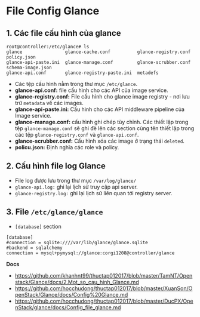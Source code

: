 # File Config Glance
## 1. Các file cấu hình của glance
```
root@controller:/etc/glance# ls
glance                glance-cache.conf          glance-registry.conf  policy.json
glance-api-paste.ini  glance-manage.conf         glance-scrubber.conf  schema-image.json
glance-api.conf       glance-registry-paste.ini  metadefs
```

- Các tệp cấu hình nằm trong thư mục `/etc/glance`.
- **glance-api.conf:** file cấu hình cho các API của image service.
- **glance-registry.conf:** File cấu hình cho glance image registry - nơi lưu trữ `metadata` về các images.
- **glance-api-paste.ini:** Cấu hình cho các API middleware pipeline của Image service.
- **glance-manage.conf:** cấu hình ghi chép tùy chỉnh. Các thiết lập trong tệp `glance-manage.conf` sẽ ghi đè lên các section cùng tên thiết lập trong các tệp `glance-registry.conf` và `glance-api.conf`.
- **glance-scrubber.conf:** Cấu hình xóa các image ở trạng thái `deleted`.
- **policu.json:** Định nghĩa các role và policy.

## 2. Cấu hình file log Glance
- File log được lưu trong thư mục `/var/log/glance/`
- `glance-api.log:` ghi lại lịch sử truy cập api server.
- `glance-registry.log:` ghi lại lịch sử liên quan tới registry server.


## 3. File `/etc/glance/glance`

- `[database]` section
```
[database]
#connection = sqlite:////var/lib/glance/glance.sqlite
#backend = sqlalchemy
connection = mysql+pymysql://glance:corgi1208@controller/glance
```

__Docs__
- https://github.com/khanhnt99/thuctap012017/blob/master/TamNT/Openstack/Glance/docs/2.Mot_so_cau_hinh_Glance.md
- https://github.com/hocchudong/thuctap012017/blob/master/XuanSon/OpenStack/Glance/docs/Config%20Glance.md
- https://github.com/hocchudong/thuctap012017/blob/master/DucPX/OpenStack/glance/docs/Config_file_glance.md